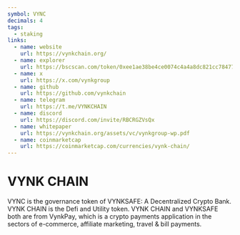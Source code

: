 ```yaml
---
symbol: VYNC
decimals: 4
tags:
  - staking
links:
  - name: website
    url: https://vynkchain.org/
  - name: explorer
    url: https://bscscan.com/token/0xee1ae38be4ce0074c4a4a8dc821cc784778f378c
  - name: x
    url: https://x.com/vynkgroup
  - name: github
    url: https://github.com/vynkchain
  - name: telegram
    url: https://t.me/VYNKCHAIN
  - name: discord
    url: https://discord.com/invite/RBCRGZVsQx
  - name: whitepaper
    url: https://vynkchain.org/assets/vc/vynkgroup-wp.pdf
  - name: coinmarketcap
    url: https://coinmarketcap.com/currencies/vynk-chain/
---
```


# VYNK CHAIN

VYNC is the governance token of VYNKSAFE: A Decentralized Crypto Bank. VYNK CHAIN is the Defi and Utility token. VYNK CHAIN and VYNKSAFE both are from VynkPay, which is a crypto payments application in the sectors of e-commerce, affiliate marketing, travel & bill payments.
